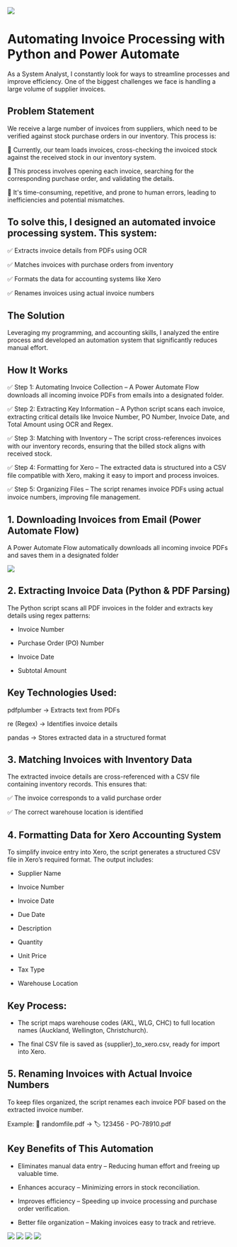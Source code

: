 <img src="https://github.com/sularaperera/Automating-Invoice-Processing-with-Python-and-Power-Automate/blob/main/Images/Banner%20Full.png"></img>

# Automating Invoice Processing with Python and Power Automate

As a System Analyst, I constantly look for ways to streamline processes and improve efficiency. One of the biggest challenges we face is handling a large volume of supplier invoices.

## Problem Statement

We receive a large number of invoices from suppliers, which need to be verified against stock purchase orders in our inventory. This process is:

🔹 Currently, our team loads invoices, cross-checking the invoiced stock against the received stock in our inventory system.

🔹 This process involves opening each invoice, searching for the corresponding purchase order, and validating the details.

🔹 It's time-consuming, repetitive, and prone to human errors, leading to inefficiencies and potential mismatches.

## To solve this, I designed an automated invoice processing system. This system:

✅ Extracts invoice details from PDFs using OCR

✅ Matches invoices with purchase orders from inventory

✅ Formats the data for accounting systems like Xero

✅ Renames invoices using actual invoice numbers

## The Solution

Leveraging my programming, and accounting skills, I analyzed the entire process and developed an automation system that significantly reduces manual effort.


## How It Works

✅ Step 1: Automating Invoice Collection – A Power Automate Flow downloads all incoming invoice PDFs from emails into a designated folder.

✅ Step 2: Extracting Key Information – A Python script scans each invoice, extracting critical details like Invoice Number, PO Number, Invoice Date, and Total Amount using OCR and Regex.

✅ Step 3: Matching with Inventory – The script cross-references invoices with our inventory records, ensuring that the billed stock aligns with received stock.

✅ Step 4: Formatting for Xero – The extracted data is structured into a CSV file compatible with Xero, making it easy to import and process invoices.

✅ Step 5: Organizing Files – The script renames invoice PDFs using actual invoice numbers, improving file management.


## 1. Downloading Invoices from Email (Power Automate Flow)

A Power Automate Flow automatically downloads all incoming invoice PDFs and saves them in a designated folder

<img src="https://github.com/sularaperera/Automating-Invoice-Processing-with-Python-and-Power-Automate/blob/main/Images/Power_Automate.png"></img>


## 2️. Extracting Invoice Data (Python & PDF Parsing)

The Python script scans all PDF invoices in the folder and extracts key details using regex patterns:

- Invoice Number

- Purchase Order (PO) Number

- Invoice Date

- Subtotal Amount

## Key Technologies Used:

pdfplumber → Extracts text from PDFs

re (Regex) → Identifies invoice details

pandas → Stores extracted data in a structured format


## 3️. Matching Invoices with Inventory Data

The extracted invoice details are cross-referenced with a CSV file containing inventory records. This ensures that: 

✅ The invoice corresponds to a valid purchase order 

✅ The correct warehouse location is identified


## 4️. Formatting Data for Xero Accounting System

To simplify invoice entry into Xero, the script generates a structured CSV file in Xero’s required format. The output includes:

- Supplier Name

- Invoice Number

- Invoice Date

- Due Date

- Description

- Quantity

- Unit Price

- Tax Type

- Warehouse Location

## Key Process:

- The script maps warehouse codes (AKL, WLG, CHC) to full location names (Auckland, Wellington, Christchurch).

- The final CSV file is saved as {supplier}_to_xero.csv, ready for import into Xero.

## 5️. Renaming Invoices with Actual Invoice Numbers

To keep files organized, the script renames each invoice PDF based on the extracted invoice number.

Example: 📄 randomfile.pdf → 🏷️ 123456 - PO-78910.pdf


## Key Benefits of This Automation

- Eliminates manual data entry – Reducing human effort and freeing up valuable time.

- Enhances accuracy – Minimizing errors in stock reconciliation.

- Improves efficiency – Speeding up invoice processing and purchase order verification.

- Better file organization – Making invoices easy to track and retrieve.




<img src="https://github.com/sularaperera/Automating-Invoice-Processing-with-Python-and-Power-Automate/blob/main/Images/sample_invoice.png"></img>
<img src="https://github.com/sularaperera/Automating-Invoice-Processing-with-Python-and-Power-Automate/blob/main/Images/python_code_v1_.png"></img>
<img src="https://github.com/sularaperera/Automating-Invoice-Processing-with-Python-and-Power-Automate/blob/main/Images/python_code_v2_refactored_version.png"></img>
<img src="https://github.com/sularaperera/Automating-Invoice-Processing-with-Python-and-Power-Automate/blob/main/Images/csv_file_upload_to_xero.png"></img>







